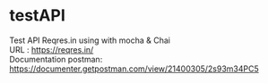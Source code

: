 # testAPI
Test API Reqres.in using with mocha & Chai  
URL : https://reqres.in/  
Documentation postman: https://documenter.getpostman.com/view/21400305/2s93m34PC5
